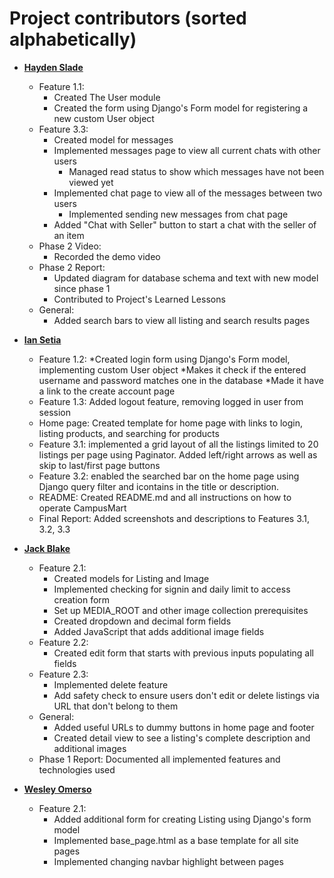 Project contributors (sorted alphabetically)
============================================

* **[Hayden Slade](https://github.com/hayden-slade)**

  * Feature 1.1: 
    * Created The User module
    * Created the form using Django's Form model for registering a new custom User object
  * Feature 3.3:
    * Created model for messages
    * Implemented messages page to view all current chats with other users
      * Managed read status to show which messages have not been viewed yet
    * Implemented chat page to view all of the messages between two users
      * Implemented sending new messages from chat page
    * Added "Chat with Seller" button to start a chat with the seller of an item
  * Phase 2 Video:
    * Recorded the demo video
  * Phase 2 Report:
    * Updated diagram for database schema and text with new model since phase 1
    * Contributed to Project's Learned Lessons
  * General:
    * Added search bars to view all listing and search results pages


* **[Ian Setia](https://github.com/Ian2327)**

  * Feature 1.2: 
    *Created login form using Django's Form model, implementing custom User object
    *Makes it check if the entered username and password matches one in the database
    *Made it have a link to the create account page
  * Feature 1.3: Added logout feature, removing logged in user from session
  * Home page: Created template for home page with links to login, listing products, and searching for products
  * Feature 3.1: implemented a grid layout of all the listings limited to 20 listings per page using Paginator. Added left/right arrows as well as skip to last/first page buttons
  * Feature 3.2: enabled the searched bar on the home page using Django query filter and icontains in the title or description.
  * README: Created README.md and all instructions on how to operate CampusMart
  * Final Report: Added screenshots and descriptions to Features 3.1, 3.2, 3.3

* **[Jack Blake](https://github.com/halftimejack)**

  * Feature 2.1: 
    * Created models for Listing and Image
    * Implemented checking for signin and daily limit to access creation form
    * Set up MEDIA_ROOT and other image collection prerequisites
    * Created dropdown and decimal form fields
    * Added JavaScript that adds additional image fields
  * Feature 2.2:
    * Created edit form that starts with previous inputs populating all fields
  * Feature 2.3:
    * Implemented delete feature
    * Add safety check to ensure users don't edit or delete listings via URL that don't belong to them
  * General:
    * Added useful URLs to dummy buttons in home page and footer
    * Created detail view to see a listing's complete description and additional images
  * Phase 1 Report: Documented all implemented features and technologies used
  
* **[Wesley Omerso](https://github.com/womerso)**

  * Feature 2.1: 
    * Added additional form for creating Listing using Django's form model
    * Implemented base_page.html as a base template for all site pages
    * Implemented changing navbar highlight between pages
    